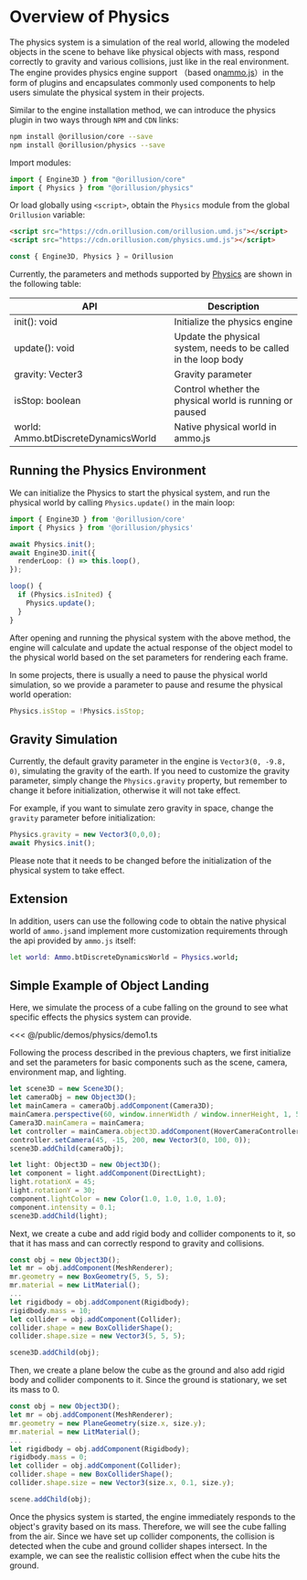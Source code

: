 # Overview of Physics
The physics system is a simulation of the real world, allowing the modeled objects in the scene to behave like physical objects with mass, respond correctly to gravity and various collisions, just like in the real environment. The engine provides physics engine support （based on[ammo.js](https://github.com/kripken/ammo.js)）in the form of plugins and encapsulates commonly used components to help users simulate the physical system in their projects.

Similar to the engine installation method, we can introduce the physics plugin in two ways through `NPM` and `CDN` links:
```bash
npm install @orillusion/core --save
npm install @orillusion/physics --save
```
Import modules:
```ts
import { Engine3D } from "@orillusion/core"
import { Physics } from "@orillusion/physics"
```
Or load globally using `<script>`, obtain the `Physics` module from the global  `Orillusion`  variable:
```html
<script src="https://cdn.orillusion.com/orillusion.umd.js"></script>
<script src="https://cdn.orillusion.com/physics.umd.js"></script>
```
```ts
const { Engine3D, Physics } = Orillusion 
```

Currently, the parameters and methods supported by [Physics](/physics/classes/Physics) are shown in the following table:

| API | Description |
| --- | --- |
| init(): void | Initialize the physics engine |
| update(): void | Update the physical system, needs to be called in the loop body |
| gravity: Vecter3 | Gravity parameter |
| isStop: boolean | Control whether the physical world is running or paused |
| world: Ammo.btDiscreteDynamicsWorld | Native physical world in ammo.js |

## Running the Physics Environment
We can initialize the Physics to start the physical system, and run the physical world by calling `Physics.update()` in the main loop:
```ts
import { Engine3D } from '@orillusion/core'
import { Physics } from '@orillusion/physics'

await Physics.init();
await Engine3D.init({
  renderLoop: () => this.loop(),
});

loop() {
  if (Physics.isInited) {
    Physics.update();
  }
}
```
After opening and running the physical system with the above method, the engine will calculate and update the actual response of the object model to the physical world based on the set parameters for rendering each frame.

In some projects, there is usually a need to pause the physical world simulation, so we provide a parameter to pause and resume the physical world operation:
```ts
Physics.isStop = !Physics.isStop;
```

## Gravity Simulation
Currently, the default gravity parameter in the engine is `Vector3(0, -9.8, 0)`, simulating the gravity of the earth. If you need to customize the gravity parameter, simply change the `Physics.gravity` property, but remember to change it before initialization, otherwise it will not take effect.

For example, if you want to simulate zero gravity in space, change the `gravity` parameter before initialization:
```ts
Physics.gravity = new Vector3(0,0,0);
await Physics.init();
```
Please note that it needs to be changed before the initialization of the physical system to take effect.

## Extension
In addition, users can use the following code to obtain the native physical world of `ammo.js`and implement more customization requirements through the api provided by `ammo.js` itself:
```bash
let world: Ammo.btDiscreteDynamicsWorld = Physics.world;
```

## Simple Example of Object Landing
Here, we simulate the process of a cube falling on the ground to see what specific effects the physics system can provide.

<Demo src="/demos/physics/demo1.ts"></Demo>

<<< @/public/demos/physics/demo1.ts

Following the process described in the previous chapters, we first initialize and set the parameters for basic components such as the scene, camera, environment map, and lighting.
```ts
let scene3D = new Scene3D();
let cameraObj = new Object3D();
let mainCamera = cameraObj.addComponent(Camera3D);
mainCamera.perspective(60, window.innerWidth / window.innerHeight, 1, 5000.0);
Camera3D.mainCamera = mainCamera;
let controller = mainCamera.object3D.addComponent(HoverCameraController);
controller.setCamera(45, -15, 200, new Vector3(0, 100, 0));
scene3D.addChild(cameraObj);

let light: Object3D = new Object3D();
let component = light.addComponent(DirectLight);
light.rotationX = 45;
light.rotationY = 30;
component.lightColor = new Color(1.0, 1.0, 1.0, 1.0);
component.intensity = 0.1;
scene3D.addChild(light);
```

Next, we create a cube and add rigid body and collider components to it, so that it has mass and can correctly respond to gravity and collisions.
```ts
const obj = new Object3D();
let mr = obj.addComponent(MeshRenderer);
mr.geometry = new BoxGeometry(5, 5, 5);
mr.material = new LitMaterial();
...
let rigidbody = obj.addComponent(Rigidbody);
rigidbody.mass = 10;
let collider = obj.addComponent(Collider);
collider.shape = new BoxColliderShape();
collider.shape.size = new Vector3(5, 5, 5);

scene3D.addChild(obj);
```

Then, we create a plane below the cube as the ground and also add rigid body and collider components to it. Since the ground is stationary, we set its mass to 0.
```ts
const obj = new Object3D();
let mr = obj.addComponent(MeshRenderer);
mr.geometry = new PlaneGeometry(size.x, size.y);
mr.material = new LitMaterial();
...
let rigidbody = obj.addComponent(Rigidbody);
rigidbody.mass = 0;
let collider = obj.addComponent(Collider);
collider.shape = new BoxColliderShape();
collider.shape.size = new Vector3(size.x, 0.1, size.y);

scene.addChild(obj);
```

Once the physics system is started, the engine immediately responds to the object's gravity based on its mass. Therefore, we will see the cube falling from the air. Since we have set up collider components, the collision is detected when the cube and ground collider shapes intersect. In the example, we can see the realistic collision effect when the cube hits the ground.